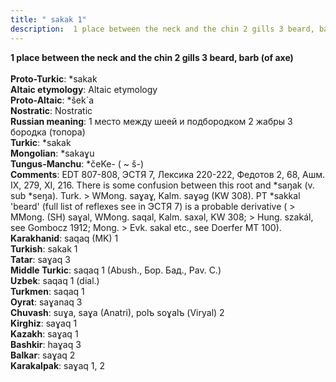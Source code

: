 ```yaml
---
title: " sakak 1"
description:  1 place between the neck and the chin 2 gills 3 beard, barb (of axe)
---
```

<strong> 1 place between the neck and the chin 2 gills 3 beard, barb (of axe)</strong><br><br>
<strong>Proto-Turkic</strong>:  *sakak<br>
<strong>Altaic etymology</strong>:  Altaic etymology<br>
<strong> Proto-Altaic</strong>:  *šek`a<br>
<strong>Nostratic</strong>:  Nostratic<br>
<strong>Russian meaning</strong>:  1 место между шеей и подбородком 2 жабры 3 бородка (топора)<br>
<strong>Turkic</strong>:  *sakak<br>
<strong>Mongolian</strong>:  *sakaɣu<br>
<strong>Tungus-Manchu</strong>:  *čeKe- ( ~ š-)<br>
<strong>Comments</strong>:  EDT 807-808, ЭСТЯ 7, Лексика 220-222, Федотов 2, 68, Ашм. IX, 279, XI, 216. There is some confusion between this root and *saŋak (v. sub *seŋa). Turk. > WMong. saɣaɣ, Kalm. saɣǝg (KW 308). PT *sakkal 'beard' (full list of reflexes see in ЭСТЯ 7) is a probable derivative ( > MMong. (SH) saɣal, WMong. saqal, Kalm. saxǝl, KW 308; > Hung. szakál, see Gombocz 1912; Mong. > Evk. sakal etc., see Doerfer MT 100).<br>
<strong>Karakhanid</strong>:  saqaq (MK) 1<br>
<strong>Turkish</strong>:  sakak 1<br>
<strong>Tatar</strong>:  saɣaq 3<br>
<strong>Middle Turkic</strong>:  saqaq 1 (Abush., Бор. Бад., Pav. C.)<br>
<strong>Uzbek</strong>:  saqaq 1 (dial.)<br>
<strong>Turkmen</strong>:  saqaq 1<br>
<strong>Oyrat</strong>:  saɣanaq 3<br>
<strong>Chuvash</strong>:  suɣa, saɣa (Anatri), polъ soɣalъ (Viryal) 2<br>
<strong>Kirghiz</strong>:  saɣaq 1<br>
<strong>Kazakh</strong>:  saɣaq 1<br>
<strong>Bashkir</strong>:  haɣaq 3<br>
<strong>Balkar</strong>:  saɣaq 2<br>
<strong>Karakalpak</strong>:  saɣaq 1, 2<br>


